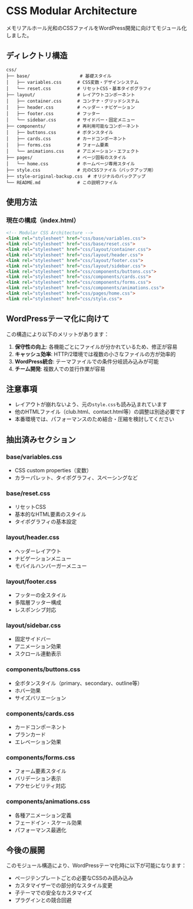 # CSS Modular Architecture

メモリアルホール光和のCSSファイルをWordPress開発に向けてモジュール化しました。

## ディレクトリ構造

```
css/
├── base/                   # 基礎スタイル
│   ├── variables.css      # CSS変数・デザインシステム
│   └── reset.css          # リセットCSS・基本タイポグラフィ
├── layout/                # レイアウトコンポーネント
│   ├── container.css      # コンテナ・グリッドシステム
│   ├── header.css         # ヘッダー・ナビゲーション
│   ├── footer.css         # フッター
│   └── sidebar.css        # サイドバー・固定メニュー
├── components/            # 再利用可能なコンポーネント
│   ├── buttons.css        # ボタンスタイル
│   ├── cards.css          # カードコンポーネント
│   ├── forms.css          # フォーム要素
│   └── animations.css     # アニメーション・エフェクト
├── pages/                 # ページ固有のスタイル
│   └── home.css           # ホームページ専用スタイル
├── style.css              # 元のCSSファイル（バックアップ用）
├── style-original-backup.css  # オリジナルのバックアップ
└── README.md              # この説明ファイル
```

## 使用方法

### 現在の構成（index.html）
```html
<!-- Modular CSS Architecture -->
<link rel="stylesheet" href="css/base/variables.css">
<link rel="stylesheet" href="css/base/reset.css">
<link rel="stylesheet" href="css/layout/container.css">
<link rel="stylesheet" href="css/layout/header.css">
<link rel="stylesheet" href="css/layout/footer.css">
<link rel="stylesheet" href="css/layout/sidebar.css">
<link rel="stylesheet" href="css/components/buttons.css">
<link rel="stylesheet" href="css/components/cards.css">
<link rel="stylesheet" href="css/components/forms.css">
<link rel="stylesheet" href="css/components/animations.css">
<link rel="stylesheet" href="css/pages/home.css">
<link rel="stylesheet" href="css/style.css">
```

## WordPressテーマ化に向けて

この構造により以下のメリットがあります：

1. **保守性の向上**: 各機能ごとにファイルが分かれているため、修正が容易
2. **キャッシュ効率**: HTTP/2環境では複数の小さなファイルの方が効率的
3. **WordPress統合**: テーマファイルでの条件分岐読み込みが可能
4. **チーム開発**: 複数人での並行作業が容易

## 注意事項

- レイアウトが崩れないよう、元の`style.css`も読み込まれています
- 他のHTMLファイル（club.html、contact.html等）の調整は別途必要です
- 本番環境では、パフォーマンスのため結合・圧縮を検討してください

## 抽出済みセクション

### base/variables.css
- CSS custom properties（変数）
- カラーパレット、タイポグラフィ、スペーシングなど

### base/reset.css  
- リセットCSS
- 基本的なHTML要素のスタイル
- タイポグラフィの基本設定

### layout/header.css
- ヘッダーレイアウト
- ナビゲーションメニュー
- モバイルハンバーガーメニュー

### layout/footer.css
- フッターの全スタイル
- 多階層フッター構成
- レスポンシブ対応

### layout/sidebar.css
- 固定サイドバー
- アニメーション効果
- スクロール連動表示

### components/buttons.css
- 全ボタンスタイル（primary、secondary、outline等）
- ホバー効果
- サイズバリエーション

### components/cards.css
- カードコンポーネント
- プランカード
- エレベーション効果

### components/forms.css
- フォーム要素スタイル
- バリデーション表示
- アクセシビリティ対応

### components/animations.css
- 各種アニメーション定義
- フェードイン・スケール効果
- パフォーマンス最適化

## 今後の展開

このモジュール構造により、WordPressテーマ化時に以下が可能になります：

- ページテンプレートごとの必要なCSSのみ読み込み
- カスタマイザーでの部分的なスタイル変更
- 子テーマでの安全なカスタマイズ
- プラグインとの競合回避